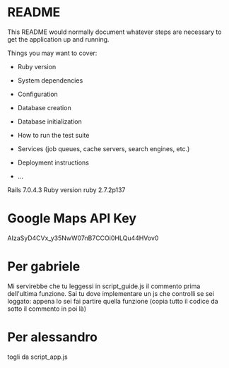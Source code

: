 # README

This README would normally document whatever steps are necessary to get the
application up and running.

Things you may want to cover:

- Ruby version

- System dependencies

- Configuration

- Database creation

- Database initialization

- How to run the test suite

- Services (job queues, cache servers, search engines, etc.)

- Deployment instructions

- ...

Rails 7.0.4.3
Ruby version ruby 2.7.2p137

# Google Maps API Key

AIzaSyD4CVx_y35NwW07nB7CCOi0HLQu44HVov0

# Per gabriele

Mi servirebbe che tu leggessi in script_guide.js il commento prima dell'ultima funzione. Sai tu dove implementare
un js che controlli se sei loggato: appena lo sei fai partire quella funzione (copia tutto il codice da sotto il
commento in poi là)

# Per alessandro

togli da script_app.js
